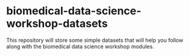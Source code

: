 # biomedical-data-science-workshop-datasets

This repository will store some simple datasets that will help you follow along with the biomedical data science workshop modules.
